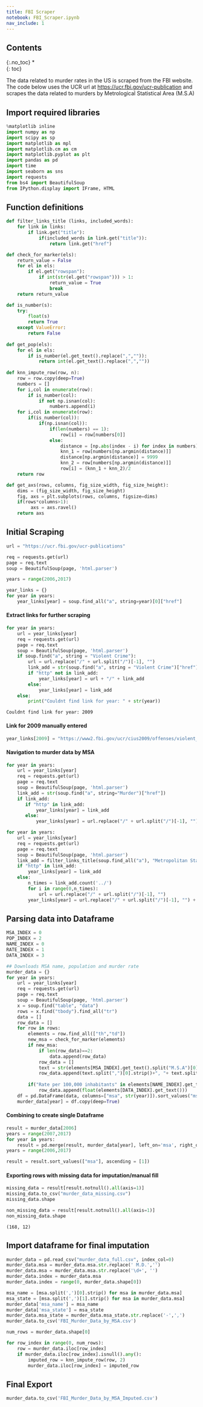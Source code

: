 ```yaml
---
title: FBI Scraper
notebook: FBI_Scraper.ipynb
nav_include: 1
---
```


## Contents
{:.no_toc}
*  
{: toc}


The data related to murder rates in the US is scraped from the FBI website. <br>The code below uses the UCR url at https://ucr.fbi.gov/ucr-publication and scrapes the data related to murders by Metrological Statistical Area (M.S.A)

## Import required libraries



```python
%matplotlib inline
import numpy as np
import scipy as sp
import matplotlib as mpl
import matplotlib.cm as cm
import matplotlib.pyplot as plt
import pandas as pd
import time
import seaborn as sns
import requests
from bs4 import BeautifulSoup
from IPython.display import IFrame, HTML
```


## Function definitions



```python
def filter_links_title (links, included_words):
    for link in links:
        if link.get("title"):
            if(included_words in link.get("title")):
                return link.get("href")

def check_for_marker(els):
    return_value = False
    for el in els:
        if el.get("rowspan"):
            if int(str(el.get("rowspan"))) > 1:
                return_value = True
                break
    return return_value

def is_number(s):
    try:
        float(s)
        return True
    except ValueError:
        return False
    
def get_pop(els):
    for el in els:
        if is_number(el.get_text().replace(",","")):
            return int(el.get_text().replace(",",""))
        
def knn_impute_row(row, n):
    row = row.copy(deep=True)
    numbers = []
    for i,col in enumerate(row):
        if is_number(col):
            if not np.isnan(col):
                numbers.append(i)
    for i,col in enumerate(row):
        if(is_number(col)):
            if(np.isnan(col)):
                if(len(numbers) == 1):
                    row[i] = row[numbers[0]]
                else:
                    distance = [np.abs(index - i) for index in numbers]
                    knn_1 = row[numbers[np.argmin(distance)]]
                    distance[np.argmin(distance)] = 9999
                    knn_2 = row[numbers[np.argmin(distance)]]
                    row[i] = (knn_1 + knn_2)/2
    return row

def get_axs(rows, columns, fig_size_width, fig_size_height):
    dims = (fig_size_width, fig_size_height)
    fig, axs = plt.subplots(rows, columns, figsize=dims)
    if(rows*columns>1):
         axs = axs.ravel()
    return axs
```


## Initial Scraping



```python
url = "https://ucr.fbi.gov/ucr-publications"
```




```python
req = requests.get(url)
page = req.text
soup = BeautifulSoup(page, 'html.parser')
```




```python
years = range(2006,2017)
```




```python
year_links = {}
for year in years:
    year_links[year] = soup.find_all("a", string=year)[0]["href"]
```


#### Extract links for further scraping



```python
for year in years:
    url = year_links[year]
    req = requests.get(url)
    page = req.text
    soup = BeautifulSoup(page, 'html.parser')
    if soup.find("a", string = "Violent Crime"):
        url = url.replace("/" + url.split("/")[-1], "")
        link_add = str(soup.find("a", string = "Violent Crime")["href"])
        if "http" not in link_add:
            year_links[year] = url + "/" + link_add
        else:
            year_links[year] = link_add
    else:
        print("Couldnt find link for year: " + str(year))
```


    Couldnt find link for year: 2009
    

#### Link for 2009 manually entered



```python
year_links[2009] = "https://www2.fbi.gov/ucr/cius2009/offenses/violent_crime/index.html"
```


#### Navigation to murder data by MSA



```python
for year in years:
    url = year_links[year]
    req = requests.get(url)
    page = req.text
    soup = BeautifulSoup(page, 'html.parser')
    link_add = str(soup.find("a", string="Murder")["href"])
    if link_add:
       if "http" in link_add:
           year_links[year] = link_add
       else:
           year_links[year] = url.replace("/" + url.split("/")[-1], "") + "/" +link_add
```




```python
for year in years:
    url = year_links[year]
    req = requests.get(url)
    page = req.text
    soup = BeautifulSoup(page, 'html.parser')
    link_add = filter_links_title(soup.find_all("a"), "Metropolitan Statistical Area")
    if "http" in link_add:
        year_links[year] = link_add
    else:
        n_times = link_add.count('../')
        for i in range(0,n_times):
            url = url.replace("/" + url.split("/")[-1], "")
        year_links[year] = url.replace("/" + url.split("/")[-1], "") + "/" + link_add.replace("../","")
```


## Parsing data into Dataframe



```python
MSA_INDEX = 0
POP_INDEX = 2
NAME_INDEX = 0
RATE_INDEX = 1
DATA_INDEX = 3
```




```python
## Downloads MSA name, population and murder rate
murder_data = {}
for year in years:
    url = year_links[year]
    req = requests.get(url)
    page = req.text
    soup = BeautifulSoup(page, 'html.parser')
    x = soup.find("table", "data")
    rows = x.find("tbody").find_all("tr")
    data = []
    row_data = []
    for row in rows:
        elements = row.find_all(["th","td"])
        new_msa = check_for_marker(elements)
        if new_msa:
            if len(row_data)==2:
                data.append(row_data)
            row_data = []
            text = str(elements[MSA_INDEX].get_text().split("M.S.A")[0])
            row_data.append(text.split(",")[0].strip()+", "+ text.split(",")[1].strip())
            
        if("Rate per 100,000 inhabitants" in elements[NAME_INDEX].get_text()):
            row_data.append(float(elements[DATA_INDEX].get_text()))
    df = pd.DataFrame(data, columns=["msa", str(year)]).sort_values("msa", ascending=[0])
    murder_data[year] = df.copy(deep=True)
```


#### Combining to create single Dataframe



```python
result = murder_data[2006]
years = range(2007,2017)
for year in years:
    result = pd.merge(result, murder_data[year], left_on='msa', right_on='msa', how='outer')
years = range(2006,2017)
```




```python
result = result.sort_values(["msa"], ascending = [1])
```


#### Exporting rows with missing data for imputation/manual fill



```python
missing_data = result[result.notnull().all(axis=1)]
missing_data.to_csv("murder_data_missing.csv")
missing_data.shape
```




```python
non_missing_data = result[result.notnull().all(axis=1)]
non_missing_data.shape
```





    (168, 12)



## Import dataframe for final imputation



```python
murder_data = pd.read_csv("murder_data_full.csv", index_col=0)
murder_data.msa = murder_data.msa.str.replace(' M.D.','')
murder_data.msa = murder_data.msa.str.replace('\d+', '')
murder_data.index = murder_data.msa
murder_data.index = range(0, murder_data.shape[0])

msa_name = [msa.split(',')[0].strip() for msa in murder_data.msa]
msa_state = [msa.split(',')[1].strip() for msa in murder_data.msa]
murder_data['msa_name'] = msa_name
murder_data['msa_state'] = msa_state
murder_data.msa_state = murder_data.msa_state.str.replace('-',',')
murder_data.to_csv('FBI_Murder_Data_by_MSA.csv')
```




```python
num_rows = murder_data.shape[0]
```




```python
for row_index in range(0, num_rows):
    row = murder_data.iloc[row_index]
    if murder_data.iloc[row_index].isnull().any():
        imputed_row = knn_impute_row(row, 2)
        murder_data.iloc[row_index] = imputed_row
```


## Final Export



```python
murder_data.to_csv('FBI_Murder_Data_by_MSA_Imputed.csv')
```

